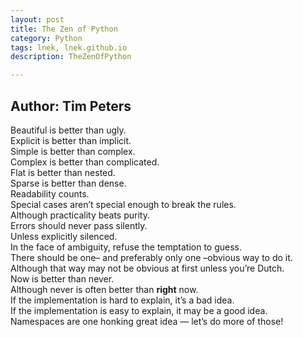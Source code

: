 ```yaml
---
layout: post
title: The Zen of Python
category: Python
tags: lnek, lnek.github.io
description: TheZenOfPython

---
```

Author: Tim Peters
---

Beautiful is better than ugly.    
Explicit is better than implicit.    
Simple is better than complex.    
Complex is better than complicated.    
Flat is better than nested.    
Sparse is better than dense.    
Readability counts.    
Special cases aren’t special enough to break the rules.    
Although practicality beats purity.    
Errors should never pass silently.    
Unless explicitly silenced.    
In the face of ambiguity, refuse the temptation to guess.    
There should be one– and preferably only one –obvious way to do it.    
Although that way may not be obvious at first unless you’re Dutch.    
Now is better than never.    
Although never is often better than **right** now.    
If the implementation is hard to explain, it’s a bad idea.    
If the implementation is easy to explain, it may be a good idea.    
Namespaces are one honking great idea — let’s do more of those!

